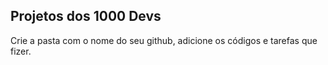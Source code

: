 ## Projetos dos 1000 Devs 

 Crie a pasta com o nome do seu github, adicione os códigos e tarefas que fizer.